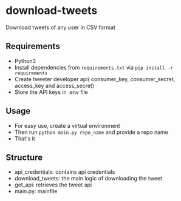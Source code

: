 # download-tweets
Download tweets of any user in CSV format

## Requirements
* Python3
* Install dependencies from `requirements.txt` via `pip install -r requirements`
* Create tweeter developer api( consumer_key, consumer_secret, access_key and access_secret) 
* Store the API keys in .env file

## Usage
* For easy use, create a virtual environment
* Then run `python main.py repo_name` and provide a repo name
* That's it

## Structure
- api_credentials: contains api credentials
- download_tweets: the main logic of downloading the tweet
- get_api: retrieves the tweet api
- main.py: mainfile
